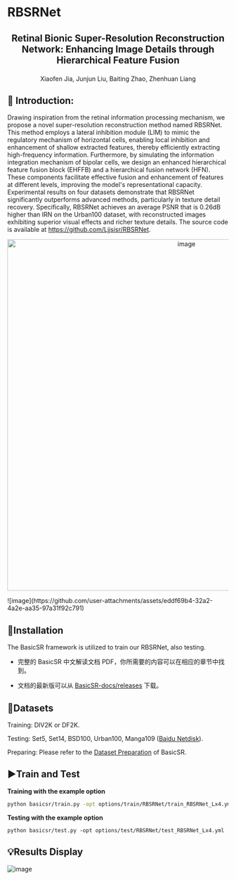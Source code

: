 # RBSRNet

## <p align="center">Retinal Bionic Super-Resolution Reconstruction Network: Enhancing Image Details through Hierarchical Feature Fusion</p>

<p align="center">Xiaofen Jia, Junjun Liu, Baiting Zhao, Zhenhuan Liang</p>

## 📖 Introduction:

Drawing inspiration from the retinal information processing mechanism, we propose a novel super-resolution reconstruction method named RBSRNet. This method employs a lateral inhibition module (LIM) to mimic the regulatory mechanism of horizontal cells, enabling local inhibition and enhancement of shallow extracted features, thereby efficiently extracting high-frequency information. Furthermore, by simulating the information integration mechanism of bipolar cells, we design an enhanced hierarchical feature fusion block (EHFFB) and a hierarchical fusion network (HFN). These components facilitate effective fusion and enhancement of features at different levels, improving the model's representational capacity. Experimental results on four datasets demonstrate that RBSRNet significantly outperforms advanced methods, particularly in texture detail recovery. Specifically, RBSRNet achieves an average PSNR that is 0.26dB higher than IRN on the Urban100 dataset, with reconstructed images exhibiting superior visual effects and richer texture details. The source code is available at https://github.com/Ljjsisr/RBSRNet.

<p align="center"><img width="800" alt="image" src="https://github.com/user-attachments/assets/b7293251-6d1d-451c-a0c6-d878987e51f6"></p>
![image](https://github.com/user-attachments/assets/eddf69b4-32a2-4a2e-aa35-97a31f92c791)


## 🔧Installation

The BasicSR framework is utilized to train our RBSRNet, also testing.

- 完整的 BasicSR 中文解读文档 PDF，你所需要的内容可以在相应的章节中找到。

- 文档的最新版可以从 [BasicSR-docs/releases](https://github.com/XPixelGroup/BasicSR-docs/releases) 下载。

## 🎈Datasets
Training: DIV2K or DF2K.

Testing: Set5, Set14, BSD100, Urban100, Manga109 ([Baidu Netdisk](https://pan.baidu.com/s/1NF_McRKPgkRjqFCevjWMiQ?pwd=ci78)).

Preparing: Please refer to the [Dataset Preparation](https://github.com/XPixelGroup/BasicSR/blob/master/docs/DatasetPreparation.md) of BasicSR.

## ▶️Train and Test

**Training with the example option**

```bash
python basicsr/train.py -opt options/train/RBSRNet/train_RBSRNet_Lx4.yml 
```

**Testing with the example option**

```python basicsr/test.py -opt options/test/RBSRNet/test_RBSRNet_Lx4.yml```

## 💡Results Display

![image](https://github.com/user-attachments/assets/8991ecbb-76de-4488-ad5b-40bbbb2836e3)

